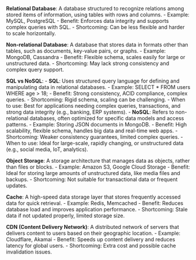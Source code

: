 <!-- Reference: Key Storage Buzzwords -->

**Relational Database**: A database structured to recognize relations among stored items of information, using tables with rows and columns.
    - Example: MySQL, PostgreSQL
    - Benefit: Enforces data integrity and supports complex queries with SQL.
    - Shortcoming: Can be less flexible and harder to scale horizontally.

**Non-relational Database**: A database that stores data in formats other than tables, such as documents, key-value pairs, or graphs.
    - Example: MongoDB, Cassandra
    - Benefit: Flexible schema, scales easily for large or unstructured data.
    - Shortcoming: May lack strong consistency and complex query support.

**SQL vs NoSQL**:
    - **SQL**: Uses structured query language for defining and manipulating data in relational databases.
        - Example: SELECT * FROM users WHERE age > 18;
        - Benefit: Strong consistency, ACID compliance, complex queries.
        - Shortcoming: Rigid schema, scaling can be challenging.
        - When to use: Best for applications needing complex queries, transactions, and strong data integrity (e.g., banking, ERP systems).
    - **NoSQL**: Refers to non-relational databases, often optimized for specific data models and access patterns.
        - Example: Storing JSON documents in MongoDB.
        - Benefit: High scalability, flexible schema, handles big data and real-time web apps.
        - Shortcoming: Weaker consistency guarantees, limited complex queries.
        - When to use: Ideal for large-scale, rapidly changing, or unstructured data (e.g., social media, IoT, analytics).

**Object Storage**: A storage architecture that manages data as objects, rather than files or blocks.
    - Example: Amazon S3, Google Cloud Storage
    - Benefit: Ideal for storing large amounts of unstructured data, like media files and backups.
    - Shortcoming: Not suitable for transactional data or frequent updates.

**Cache**: A high-speed data storage layer that stores frequently accessed data for quick retrieval.
    - Example: Redis, Memcached
    - Benefit: Reduces database load and improves application performance.
    - Shortcoming: Stale data if not updated properly, limited storage size.

**CDN (Content Delivery Network)**: A distributed network of servers that delivers content to users based on their geographic location.
    - Example: Cloudflare, Akamai
    - Benefit: Speeds up content delivery and reduces latency for global users.
    - Shortcoming: Extra cost and possible cache invalidation issues.